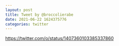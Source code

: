 ```yaml
--- 
layout: post 
title: Tweet by @broccolierabe 
date: 2021-06-22 1624375776 
categories: twitter 
--- 
```

https://twitter.com/o/status/1407360103385337860